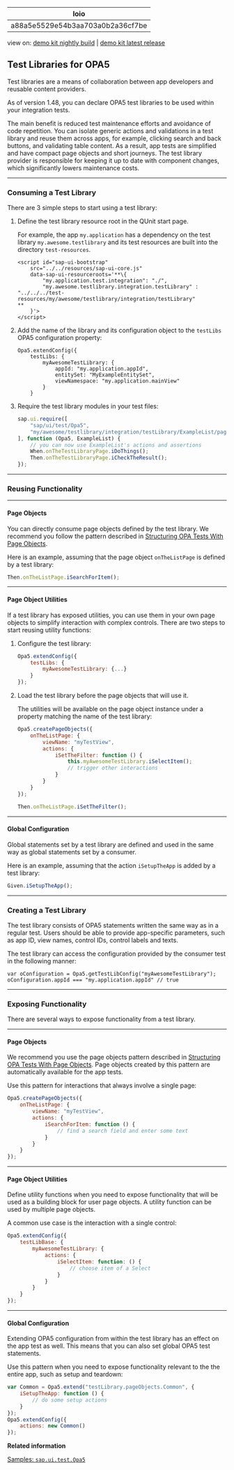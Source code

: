 <!-- loioa88a5e5529e54b3aa703a0b2a36cf7be -->

| loio |
| -----|
| a88a5e5529e54b3aa703a0b2a36cf7be |

<div id="loio">

view on: [demo kit nightly build](https://openui5nightly.hana.ondemand.com/#/topic/a88a5e5529e54b3aa703a0b2a36cf7be) | [demo kit latest release](https://openui5.hana.ondemand.com/#/topic/a88a5e5529e54b3aa703a0b2a36cf7be)</div>

## Test Libraries for OPA5

Test libraries are a means of collaboration between app developers and reusable content providers.

As of version 1.48, you can declare OPA5 test libraries to be used within your integration tests.

The main benefit is reduced test maintenance efforts and avoidance of code repetition. You can isolate generic actions and validations in a test library and reuse them across apps, for example, clicking search and back buttons, and validating table content. As a result, app tests are simplified and have compact page objects and short journeys. The test library provider is responsible for keeping it up to date with component changes, which significantly lowers maintenance costs.

***

<a name="loioa88a5e5529e54b3aa703a0b2a36cf7be__section_trz_xnv_4bb"/>

### Consuming a Test Library

There are 3 simple steps to start using a test library:

1.  Define the test library resource root in the QUnit start page.

    For example, the app `my.application` has a dependency on the test library `my.awesome.testlibrary` and its test resources are built into the directory `test-resources`.

    ```
    <script id="sap-ui-bootstrap"
        src="../../resources/sap-ui-core.js"
        data-sap-ui-resourceroots='**\{
            "my.application.test.integration": "./",
            "my.awesome.testlibrary.integration.testLibrary" : "../../../test-resources/my/awesome/testlibrary/integration/testLibrary"
    **
        }'>
    </script>
    ```

2.  Add the name of the library and its configuration object to the `testLibs` OPA5 configuration property:

    ```
    Opa5.extendConfig({
        testLibs: {
            myAwesomeTestLibrary: {
                appId: "my.application.appId",
                entitySet: "MyExampleEntitySet",
                viewNamespace: "my.application.mainView"
            }
        }
    ```

3.  Require the test library modules in your test files:

    ``` js
    sap.ui.require([
        "sap/ui/test/Opa5",
        "my/awesome/testlibrary/integration/testLibrary/ExampleList/pages/ExampleList"
    ], function (Opa5, ExampleList) {
        // you can now use ExampleList's actions and assertions
        When.onTheTestLibraryPage.iDoThings();
        Then.onTheTestLibraryPage.iCheckTheResult();
    });
    ```


***

<a name="loioa88a5e5529e54b3aa703a0b2a36cf7be__section_xdl_ndb_4gb"/>

### Reusing Functionality

***

#### Page Objects

You can directly consume page objects defined by the test library. We recommend you follow the pattern described in [Structuring OPA Tests With Page Objects](Structuring_OPA_Tests_With_Page_Objects_f2f843d.md).

Here is an example, assuming that the page object `onTheListPage` is defined by a test library:

``` js
Then.onTheListPage.iSearchForItem();
```

***

#### Page Object Utilities

If a test library has exposed utilities, you can use them in your own page objects to simplify interaction with complex controls. There are two steps to start reusing utility functions:

1.  Configure the test library:

    ``` js
    Opa5.extendConfig({
        testLibs: {
            myAwesomeTestLibrary: {...}
        }
    });
    ```

2.  Load the test library before the page objects that will use it.

    The utilities will be available on the page object instance under a property matching the name of the test library:

    ``` js
    Opa5.createPageObjects({
        onTheListPage: {
            viewName: "myTestView",
            actions: {
                iSetTheFilter: function () {
                    this.myAwesomeTestLibrary.iSelectItem();
                    // trigger other interactions
                }
            }
        }
    });
    
    Then.onTheListPage.iSetTheFilter();
    ```


***

#### Global Configuration

Global statements set by a test library are defined and used in the same way as global statements set by a consumer.

Here is an example, assuming that the action `iSetupTheApp` is added by a test library:

``` js
Given.iSetupTheApp();
```

***

<a name="loioa88a5e5529e54b3aa703a0b2a36cf7be__section_n53_ynv_4bb"/>

### Creating a Test Library

The test library consists of OPA5 statements written the same way as in a regular test. Users should be able to provide app-specific parameters, such as app ID, view names, control IDs, control labels and texts.

The test library can access the configuration provided by the consumer test in the following manner:

```
var oConfiguration = Opa5.getTestLibConfig("myAwesomeTestLibrary");
oConfiguration.appId === "my.application.appId" // true
```

***

<a name="loioa88a5e5529e54b3aa703a0b2a36cf7be__section_hjg_3gb_4gb"/>

### Exposing Functionality

There are several ways to expose functionality from a test library.

***

#### Page Objects

We recommend you use the page objects pattern described in [Structuring OPA Tests With Page Objects](Structuring_OPA_Tests_With_Page_Objects_f2f843d.md). Page objects created by this pattern are automatically available for the app tests.

Use this pattern for interactions that always involve a single page:

``` js
Opa5.createPageObjects({
    onTheListPage: {
        viewName: "myTestView",
        actions: {
            iSearchForItem: function () {
                // find a search field and enter some text
            }
        }
    }
});
```

***

#### Page Object Utilities

Define utility functions when you need to expose functionality that will be used as a building block for user page objects. A utility function can be used by multiple page objects.

A common use case is the interaction with a single control:

``` js
Opa5.extendConfig({
    testLibBase: {
        myAwesomeTestLibrary: {
            actions: {
                iSelectItem: function: () {
                    // choose item of a Select
                }
            }
        }
    }
});
```

***

#### Global Configuration

Extending OPA5 configuration from within the test library has an effect on the app test as well. This means that you can also set global OPA5 test statements.

Use this pattern when you need to expose functionality relevant to the the entire app, such as setup and teardown:

``` js
var Common = Opa5.extend("testLibrary.pageObjects.Common", {
    iSetupTheApp: function () {
        // do some setup actions
    }
});
Opa5.extendConfig({
    actions: new Common()
});
```

**Related information**  


[Samples: `sap.ui.test.Opa5`](https://openui5.hana.ondemand.com/explored.html#/entity/sap.ui.test.Opa5/samples)

